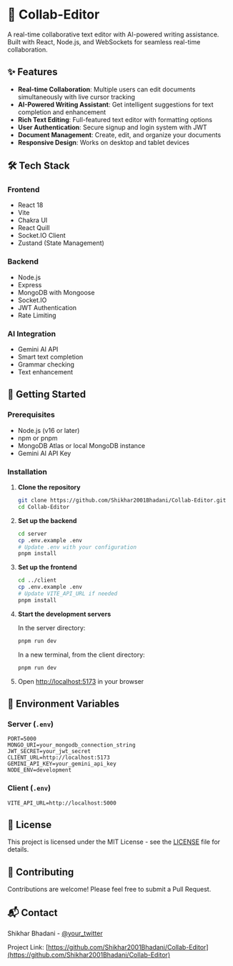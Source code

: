 # 🚀 Collab-Editor

A real-time collaborative text editor with AI-powered writing assistance. Built with React, Node.js, and WebSockets for seamless real-time collaboration.

## ✨ Features

- **Real-time Collaboration**: Multiple users can edit documents simultaneously with live cursor tracking
- **AI-Powered Writing Assistant**: Get intelligent suggestions for text completion and enhancement
- **Rich Text Editing**: Full-featured text editor with formatting options
- **User Authentication**: Secure signup and login system with JWT
- **Document Management**: Create, edit, and organize your documents
- **Responsive Design**: Works on desktop and tablet devices

## 🛠️ Tech Stack

### Frontend
- React 18
- Vite
- Chakra UI
- React Quill
- Socket.IO Client
- Zustand (State Management)

### Backend
- Node.js
- Express
- MongoDB with Mongoose
- Socket.IO
- JWT Authentication
- Rate Limiting

### AI Integration
- Gemini AI API
- Smart text completion
- Grammar checking
- Text enhancement

## 🚀 Getting Started

### Prerequisites

- Node.js (v16 or later)
- npm or pnpm
- MongoDB Atlas or local MongoDB instance
- Gemini AI API Key

### Installation

1. **Clone the repository**
   ```bash
   git clone https://github.com/Shikhar2001Bhadani/Collab-Editor.git
   cd Collab-Editor
   ```

2. **Set up the backend**
   ```bash
   cd server
   cp .env.example .env
   # Update .env with your configuration
   pnpm install
   ```

3. **Set up the frontend**
   ```bash
   cd ../client
   cp .env.example .env
   # Update VITE_API_URL if needed
   pnpm install
   ```

4. **Start the development servers**

   In the server directory:
   ```bash
   pnpm run dev
   ```

   In a new terminal, from the client directory:
   ```bash
   pnpm run dev
   ```

5. Open [http://localhost:5173](http://localhost:5173) in your browser

## 🔧 Environment Variables

### Server (`.env`)
```
PORT=5000
MONGO_URI=your_mongodb_connection_string
JWT_SECRET=your_jwt_secret
CLIENT_URL=http://localhost:5173
GEMINI_API_KEY=your_gemini_api_key
NODE_ENV=development
```

### Client (`.env`)
```
VITE_API_URL=http://localhost:5000
```

## 📄 License

This project is licensed under the MIT License - see the [LICENSE](LICENSE) file for details.

## 🤝 Contributing

Contributions are welcome! Please feel free to submit a Pull Request.

## 📬 Contact

Shikhar Bhadani - [@your_twitter](https://twitter.com/your_twitter)

Project Link: [https://github.com/Shikhar2001Bhadani/Collab-Editor](https://github.com/Shikhar2001Bhadani/Collab-Editor)

